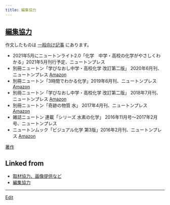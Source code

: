```yaml
---
title: 編集協力
---
```

## [編集協力](/編集協力)

作文したものは [一般向け記事](/一般向け記事) にあります。

* 2021年5月にニュートンライト2.0「化学　中学・高校の化学がやさしくわかる」2021年5月刊行予定、ニュートンプレス
* 別冊ニュートン「学びなおし中学・高校化学 改訂第二版」 2020年6月刊、ニュートンプレス [Amazon](https://www.amazon.co.jp/dp/431552249X)
* 別冊ニュートン「3時間でわかる化学」2019年6月刊、ニュートンプレス [Amazon](https://www.amazon.co.jp/dp/4315521663/)
* 別冊ニュートン「学びなおし中学・高校化学 改訂第二版」 2018年7月刊、ニュートンプレス [Amazon](https://www.amazon.co.jp/dp/431552249X)
* 別冊ニュートン「奇跡の物質 水」 2017年4月刊、ニュートンプレス [Amazon](https://www.amazon.co.jp/dp/B06XT765M5)
* 雑誌ニュートン 連載「シリーズ 水素の化学」 2016年11月号〜2017年2月号、ニュートンプレス
* ニュートンムック「ビジュアル化学 第3版」2016年2月刊、ニュートンプレス [Amazon](https://www.amazon.co.jp/dp/4315520365)



[著作](/著作)


## Linked from

* [取材協力、画像提供など](/取材協力、画像提供など)
* [編集協力](/編集協力)


----

[Edit](https://github.com/vitroid/vitroid.github.io/edit/master/MD/編集協力.md)

